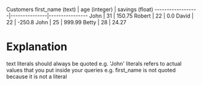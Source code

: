 Customers
first_name (text) | age (integer) | savings (float)
------------------|---------------|----------------
John	          | 31            | 150.75
Robert	          | 22            | 0.0
David	          | 22            | -250.8
John	          | 25            | 999.99
Betty	          | 28            | 24.27

# Explanation
text literals should always be quoted
e.g. 'John'
literals refers to actual values that you put inside your queries
e.g. first_name is not quoted because it is not a literal